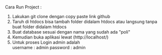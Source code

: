 Cara Run Project :
1. Lakukan git clone dengan copy paste link github
2. Taruh di htdocs bisa tambah folder didalam htdocs atau langsung tanpa buat folder didalam htdocs
1. Buat database sesuai dengan nama yang sudah ada "poli"
2. Kemudian buka aplikasi lewat (http://localhost/)
3. Untuk proses Login admin adalah </br>
   username : admin
   password : admin
   
